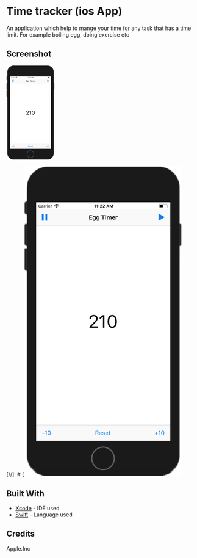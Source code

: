 # Time tracker (ios App)
An application which help to mange your time for any task that has a time limit. For example boiling egg, doing exercise etc 

## Screenshot
<img src="https://raw.githubusercontent.com/SyedKhawarAli/Time-tracker-ios-App/master/Screen%20Shot%202018-05-04%20at%2011.22.10%20AM%20copy.png" width="25%" height="25%" title="Start timer page">

[//]: # (![Main page](https://raw.githubusercontent.com/SyedKhawarAli/Time-tracker-ios-App/master/Screen%20Shot%202018-05-04%20at%2011.22.10%20AM%20copy.png "Timer start Page" )

## Built With

* [Xcode](https://developer.apple.com/xcode/) - IDE used 
* [Swift](https://swift.org/) - Language used

## Credits
Apple.Inc 
